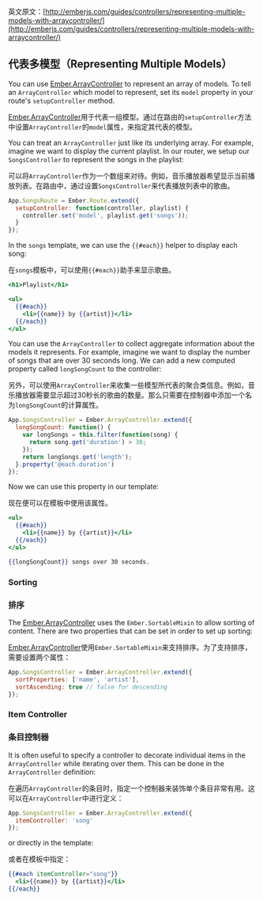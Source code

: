 英文原文：[http://emberjs.com/guides/controllers/representing-multiple-models-with-arraycontroller/](http://emberjs.com/guides/controllers/representing-multiple-models-with-arraycontroller/)

## 代表多模型（Representing Multiple Models）

You can use [Ember.ArrayController](/api/classes/Ember.ArrayController.html) to represent an array of models. To tell an
`ArrayController` which model to represent, set its `model` property
in your route's `setupController` method.

[Ember.ArrayController](/api/classes/Ember.ArrayController.html)用于代表一组模型。通过在路由的`setupController`方法中设置`ArrayController`的`model`属性，来指定其代表的模型。

You can treat an `ArrayController` just like its underlying array. For
example, imagine we want to display the current playlist. In our router,
we setup our `SongsController` to represent the songs in the playlist:

可以将`ArrayController`作为一个数组来对待。例如，音乐播放器希望显示当前播放列表。在路由中，通过设置`SongsController`来代表播放列表中的歌曲。

```javascript
App.SongsRoute = Ember.Route.extend({
  setupController: function(controller, playlist) {
    controller.set('model', playlist.get('songs'));
  }
});
```

In the `songs` template, we can use the `{{#each}}` helper to display
each song:

在`songs`模板中，可以使用`{{#each}}`助手来显示歌曲。

```handlebars
<h1>Playlist</h1>

<ul>
  {{#each}}
    <li>{{name}} by {{artist}}</li>
  {{/each}}
</ul>
```

You can use the `ArrayController` to collect aggregate information about
the models it represents. For example, imagine we want to display the
number of songs that are over 30 seconds long. We can add a new computed
property called `longSongCount` to the controller:

另外，可以使用`ArrayController`来收集一些模型所代表的聚合类信息。例如，音乐播放器需要显示超过30秒长的歌曲的数量。那么只需要在控制器中添加一个名为`longSongCount`的计算属性。

```javascript
App.SongsController = Ember.ArrayController.extend({
  longSongCount: function() {
    var longSongs = this.filter(function(song) {
      return song.get('duration') > 30;
    });
    return longSongs.get('length');
  }.property('@each.duration')
});
```

Now we can use this property in our template:

现在便可以在模板中使用该属性。

```handlebars
<ul>
  {{#each}}
    <li>{{name}} by {{artist}}</li>
  {{/each}}
</ul>

{{longSongCount}} songs over 30 seconds.
```

### Sorting

### 排序

The [Ember.ArrayController](/api/classes/Ember.ArrayController.html) uses the `Ember.SortableMixin` to allow
sorting of content. There are two properties that can be set in order to set up
sorting:

[Ember.ArrayController](/api/classes/Ember.ArrayController.html)使用`Ember.SortableMixin`来支持排序。为了支持排序，需要设置两个属性：

```javascript
App.SongsController = Ember.ArrayController.extend({
  sortProperties: ['name', 'artist'],
  sortAscending: true // false for descending
});
```

### Item Controller

### 条目控制器

It is often useful to specify a controller to decorate individual items in
the `ArrayController` while iterating over them. This can be done in the
`ArrayController` definition:

在遍历`ArrayController`的条目时，指定一个控制器来装饰单个条目非常有用。这可以在`ArrayController`中进行定义：

```javascript
App.SongsController = Ember.ArrayController.extend({
  itemController: 'song'
});
```

or directly in the template:

或者在模板中指定：

```handlebars
{{#each itemController="song"}}
  <li>{{name}} by {{artist}}</li>
{{/each}}
```
